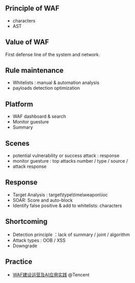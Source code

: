 ## Principle of WAF
- characters
- AST


## Value of WAF
 First defense line of the system and network.


## Rule maintenance
- Whitelists : manual & automation analysis
- payloads detection optimization


## Platform
- WAF dashboard & search
- Monitor guesture
- Summary

## Scenes
- potential vulnerability or success attack : response
- monitor guesture : top attacks number / type / source /
- attack response


## Response
- Target Analysis : target\type\time\weapon\ioc
- SOAR: Score and auto-block 
- Identify false positive & add to whitelists: characters

## Shortcoming
- Detection principle ：lack of summary / joint / algorithm
- Attack types : OOB / XSS
- Downgrade


## Practice
- [WAF建设运营及AI应用实践](https://security.tencent.com/index.php/blog/msg/145) @Tencent
